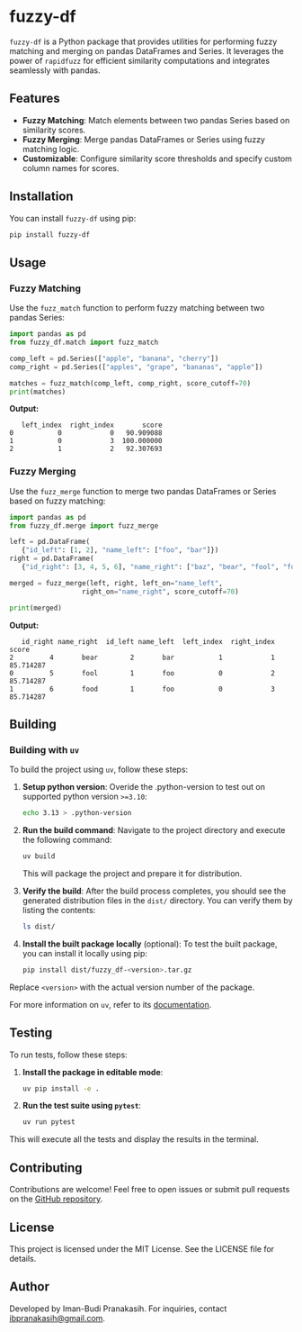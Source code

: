 # fuzzy-df

`fuzzy-df` is a Python package that provides utilities for performing fuzzy matching and merging on pandas DataFrames and Series. It leverages the power of `rapidfuzz` for efficient similarity computations and integrates seamlessly with pandas.

## Features

- **Fuzzy Matching**: Match elements between two pandas Series based on similarity scores.
- **Fuzzy Merging**: Merge pandas DataFrames or Series using fuzzy matching logic.
- **Customizable**: Configure similarity score thresholds and specify custom column names for scores.

## Installation

You can install `fuzzy-df` using pip:

```bash
pip install fuzzy-df
```

## Usage

### Fuzzy Matching

Use the `fuzz_match` function to perform fuzzy matching between two pandas Series:

```python
import pandas as pd
from fuzzy_df.match import fuzz_match

comp_left = pd.Series(["apple", "banana", "cherry"])
comp_right = pd.Series(["apples", "grape", "bananas", "apple"])

matches = fuzz_match(comp_left, comp_right, score_cutoff=70)
print(matches)
```

**Output:**

```
   left_index  right_index       score
0           0            0   90.909088
1           0            3  100.000000
2           1            2   92.307693

```

### Fuzzy Merging

Use the `fuzz_merge` function to merge two pandas DataFrames or Series based on fuzzy matching:

```python
import pandas as pd
from fuzzy_df.merge import fuzz_merge

left = pd.DataFrame(
   {"id_left": [1, 2], "name_left": ["foo", "bar"]})
right = pd.DataFrame(
   {"id_right": [3, 4, 5, 6], "name_right": ["baz", "bear", "fool", "food"]})

merged = fuzz_merge(left, right, left_on="name_left",
                  right_on="name_right", score_cutoff=70)

print(merged)
```

**Output:**

```
   id_right name_right  id_left name_left  left_index  right_index      score
2         4       bear        2       bar           1            1  85.714287
0         5       fool        1       foo           0            2  85.714287
1         6       food        1       foo           0            3  85.714287
```

## Building

### Building with `uv`

To build the project using `uv`, follow these steps:

1. **Setup python version**: Overide the .python-version to test out on supported python version `>=3.10`:

   ```bash
   echo 3.13 > .python-version
   ```

2. **Run the build command**: Navigate to the project directory and execute the following command:

   ```bash
   uv build
   ```

   This will package the project and prepare it for distribution.

3. **Verify the build**: After the build process completes, you should see the generated distribution files in the `dist/` directory. You can verify them by listing the contents:

   ```bash
   ls dist/
   ```

4. **Install the built package locally** (optional): To test the built package, you can install it locally using pip:

   ```bash
   pip install dist/fuzzy_df-<version>.tar.gz
   ```

Replace `<version>` with the actual version number of the package.

For more information on `uv`, refer to its [documentation](https://github.com/ultraviolet/uv).

## Testing

To run tests, follow these steps:

1. **Install the package in editable mode**:

   ```bash
   uv pip install -e .
   ```

2. **Run the test suite using `pytest`**:

   ```bash
   uv run pytest
   ```

This will execute all the tests and display the results in the terminal.

## Contributing

Contributions are welcome! Feel free to open issues or submit pull requests on the [GitHub repository](https://github.com/ibpme/fuzzy-df).

## License

This project is licensed under the MIT License. See the LICENSE file for details.

## Author

Developed by Iman-Budi Pranakasih. For inquiries, contact [ibpranakasih@gmail.com](mailto:ibpranakasih@gmail.com).

